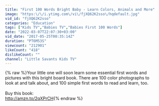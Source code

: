 ```yaml
---
title: "First 100 Words Bright Baby - Learn Colors, Animals and More"
image: "https:\/\/i.ytimg.com\/vi\/fjXQ62K2sso\/hqdefault.jpg"
vid_id: "fjXQ62K2sso"
categories: "Education"
tags: ["Kids TV","Babies TV","Babies First 100 Words"]
date: "2022-03-07T22:07:30+03:00"
vid_date: "2017-05-25T00:35:14Z"
duration: "PT6M53S"
viewcount: "212901"
likeCount: "418"
dislikeCount: ""
channel: "Little Savants Kids TV"
---
```

{% raw %}Your little one will soon learn some essential first words and pictures with this bright board book. There are 100 color photographs to look at and talk about, and 100 simple first words to read and learn, too. <br /><br />Buy this book:<br /><a rel="nofollow" target="blank" href="http://amzn.to/2qXPrCH">http://amzn.to/2qXPrCH</a>{% endraw %}
